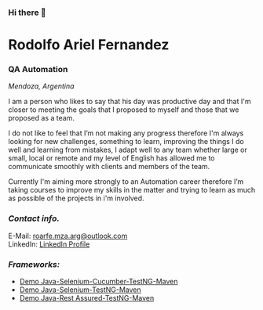 ### Hi there 👋

<!--
**rodoqa/rodoqa** is a ✨ _special_ ✨ repository because its `README.md` (this file) appears on your GitHub profile.

Here are some ideas to get you started:

- 🔭 I’m currently working on ...
- 🌱 I’m currently learning ...
- 👯 I’m looking to collaborate on ...
- 🤔 I’m looking for help with ...
- 💬 Ask me about ...
- 📫 How to reach me: ...
- 😄 Pronouns: ...
- ⚡ Fun fact: ...
-->
# Rodolfo Ariel Fernandez
### QA Automation 
_Mendoza, Argentina_

I am a person who likes to say that his day was productive day and that I'm closer to meeting the goals that I proposed to myself and those that we proposed as a team.

I do not like to feel that I’m not making any progress therefore I'm always looking for new challenges, something to learn, improving the things I do well and learning from mistakes, I adapt well to any team whether large or small, local or remote and my level of English has allowed me to communicate smoothly with clients and members of the team.

Currently I'm aiming more strongly to an Automation career therefore I’m taking courses to improve my skills in the matter and trying to learn as much as possible of the projects in i'm involved.

### ***Contact info.***
E-Mail: [roarfe.mza.arg@outlook.com](mailto:roarfe.mza.arg@outlook.com)\
LinkedIn: [LinkedIn Profile](https://www.linkedin.com/in/fernandezrodolfo/)

### ***Frameworks:***
* [Demo Java-Selenium-Cucumber-TestNG-Maven](https://app.box.com/s/i9i2llzo2fstgkc99itq0zz197uk1nnd)
* [Demo Java-Selenium-TestNG-Maven](https://app.box.com/s/qoqxubppct979hpfelok3m0ehv02bgc4)
* [Demo Java-Rest Assured-TestNG-Maven](https://app.box.com/s/bnn2yfyqgd2dtujqz56e368jvo68xb0g)
